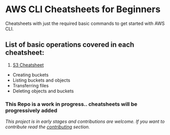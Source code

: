 # AWS CLI Cheatsheets for Beginners  

<!-- [![HitCount](https://hits.dwyl.com/binary-an0ma1y/AWS-CLI-Cheatsheets.svg?style=flat&show=unique)](http://hits.dwyl.com/binary-an0ma1y/AWS-CLI-Cheatsheets) -->

Cheatsheets with just the required basic commands to get started with AWS CLI.

## List of basic operations covered in each cheatsheet:
1. [S3 Cheatsheet](Cheatsheets/S3-Cheatsheet.md)
 - Creating buckets
 - Listing buckets and objects
 - Transferring files
 - Deleting objects and buckets
 
### This Repo is a work in progress.. cheatsheets will be progressively added
 

 
 *This project is in early stages and contributions are welcome. If you want to contribute read the [contributing](CONTRIBUTING.md) section.*
